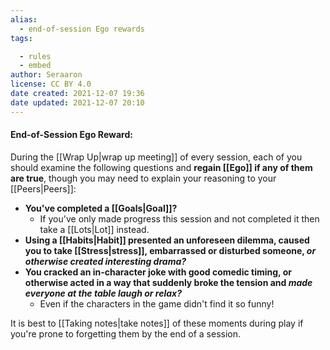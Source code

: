 ```yaml
---
alias:
  - end-of-session Ego rewards
tags:

  - rules
  - embed
author: Seraaron
license: CC BY 4.0
date created: 2021-12-07 19:36
date updated: 2021-12-07 20:10
---
```


#### End-of-Session Ego Reward:

During the [[Wrap Up|wrap up meeting]] of every session, each of you should examine the following questions and **regain [[Ego]] if any of them are true**, though you may need to explain your reasoning  to your [[Peers|Peers]]:

- **You've completed a [[Goals|Goal]]?**
	- If you've only made progress this session and not completed it then take a [[Lots|Lot]] instead.
- **Using a [[Habits|Habit]] presented an unforeseen dilemma, caused you to take [[Stress|stress]], embarrassed or disturbed someone, _or otherwise created interesting drama?_**
- **You cracked an in-character joke with good comedic timing, or otherwise acted in a way that suddenly broke the tension and _made everyone at the table laugh or relax?_**
	- Even if the characters in the game didn't find it so funny!

It is best to [[Taking notes|take notes]] of these moments during play if you're prone to forgetting them by the end of a session.